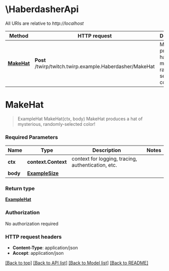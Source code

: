 # \HaberdasherApi

All URIs are relative to *http://localhost*

Method | HTTP request | Description
------------- | ------------- | -------------
[**MakeHat**](HaberdasherApi.md#MakeHat) | **Post** /twirp/twitch.twirp.example.Haberdasher/MakeHat | MakeHat produces a hat of mysterious, randomly-selected color!


# **MakeHat**
> ExampleHat MakeHat(ctx, body)
MakeHat produces a hat of mysterious, randomly-selected color!

### Required Parameters

Name | Type | Description  | Notes
------------- | ------------- | ------------- | -------------
 **ctx** | **context.Context** | context for logging, tracing, authentication, etc.
  **body** | [**ExampleSize**](ExampleSize.md)|  | 

### Return type

[**ExampleHat**](exampleHat.md)

### Authorization

No authorization required

### HTTP request headers

 - **Content-Type**: application/json
 - **Accept**: application/json

[[Back to top]](#) [[Back to API list]](../README.md#documentation-for-api-endpoints) [[Back to Model list]](../README.md#documentation-for-models) [[Back to README]](../README.md)

